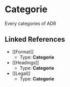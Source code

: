 # Categorie

Every categories of ADR

## Linked References

* [[Format]]
  * Type: **Categorie**
* [[Headings]]
  * Type: **Categorie**
* [[Legal]]
  * Type: **Categorie**
